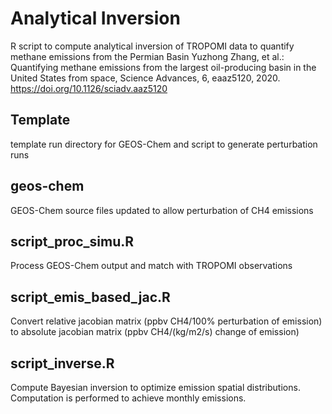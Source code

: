 # Analytical Inversion
R script to compute analytical inversion of TROPOMI data to quantify methane emissions from the Permian Basin
Yuzhong Zhang, et al.: Quantifying methane emissions from the largest oil-producing basin in the United States from space, Science Advances, 6, eaaz5120, 2020. https://doi.org/10.1126/sciadv.aaz5120

## Template
template run directory for GEOS-Chem and script to generate perturbation runs

## geos-chem
GEOS-Chem source files updated to allow perturbation of CH4 emissions

## script_proc_simu.R
Process GEOS-Chem output and match with TROPOMI observations

## script_emis_based_jac.R
Convert relative jacobian matrix (ppbv CH4/100% perturbation of emission) to absolute jacobian matrix (ppbv CH4/(kg/m2/s) change of emission)

## script_inverse.R
Compute Bayesian inversion to optimize emission spatial distributions. Computation is performed to achieve monthly emissions.
